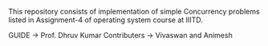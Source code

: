 This repository consists of implementation of simple Concurrency problems listed in Assignment-4 of operating system course at IIITD.

GUIDE -> Prof. Dhruv Kumar
Contributers -> Vivaswan and Animesh
